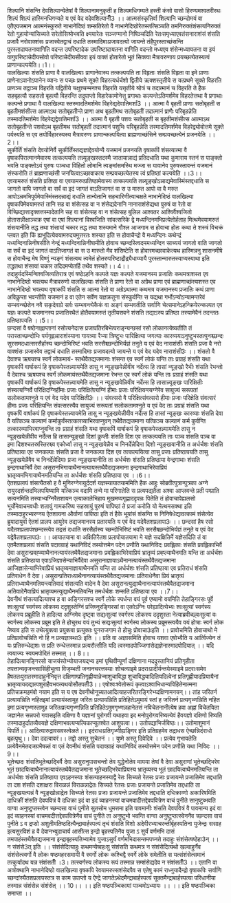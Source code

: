 

  
शिल्पानि शंसन्ति देवशिल्पान्येतेषां वै शिल्पानामनुकृती ह शिल्पमधिगम्यते हस्ती कंसो वासो हिरण्यमश्वतरीरथः शिल्पं शिल्पं हास्मिनधिगम्यते य एवं वेद वदेवशिल्पानीँ3 ।। आत्मसंस्कृतिर्वा शिल्पानि च्छन्दोमयं वा एतैएयजमान आत्मनंस्कुरुते नाभानेदिष्ठं शम्सतिरेतो वै नाभानेदिष्ठोरेतस्तत्सिञ्चति तमनिरुक्तंशंसत्यनिरुक्तं रेतो गुहायोन्यांसिच्यते सरेतोसिश्रोभवति क्ष्मयारेतः सञ्जग्मानो निषिञ्चदिति रेतःसमृध्याएवतंसनाराशंसं शंसति प्रजावै नरोवाक्शंसः प्रजास्वेतद्वाचं दधाति तस्मादिमाःप्रजावदत्यो जायन्ते तंहैपुरस्ताच्छंसन्ति पुरस्तादायतनावागिति वदन्त उपरिष्टादेक उपरिष्टादायतना वागिति वदन्तो मध्यएव शंसेन्मध्यायतना वा इयं वागुपरिष्टान्नेदीयसोवो परिष्टान्नेदीयसीववा इयं वाक्तं होतारेतो भूतं सिक्त्वा मैत्रावरुणाय प्रयच्छत्येतस्यत्वं प्राणान्कल्पयेति।।1।।  
वालखिल्याः शंसति प्राणा वै वालखिल्याः प्राणानेवास्य तत्कल्पयति ता विहृताः शंसति विहृता वा इमे प्राणाः प्राणेनाऽपानोऽपानेन व्यानः स पच्छः प्रथमे सूक्ते विहरत्यर्धर्चशो द्वितीये ऋक्शस्तृतीये स यत्प्रथमे सूक्ते विहरति प्राणञ्च तद्वाञ्च विहरति यद्वितीये चक्षुश्चन्मनश्च विहरति यत्तृतीये श्रोत्रं च तदात्मानं च विहरति ते हैक सहबृहत्यौ सहसतो बृहत्यौ विहरन्ति तदुपाप्तो विहारेकामोनेत्तु प्रगाथाः कल्पन्तेऽतिमर्शमेव विहरतेत्तथा वै प्रगाथाः कल्पन्ते प्रगाथा वै वालखिल्या स्तस्मादतिमर्शमेव विहरेद्यदेवातिमर्शां3 ।। आत्मा वै बृहती प्राणाः सतोबृहती स बृहतीमशंसीत्स आत्माऽथ सतोबृहतीन्ते प्राणा अथ बृहतीमथ सतोबृहतीं तदात्मानं प्राणैः परिबृहन्नेति तस्मादतिमर्शमेव विहरेद्यद्वेवातिमर्शां3 ।। आत्मा वै बृहती पशवः सतोबृहती स बृहतीमशंसीत्स आत्माऽथ सतोबृहतीन्ते पशवोऽथ बृहतीमथ सतोबृहतीं तदात्मानं पशुभिः परिबृहन्नेति तस्मादतिमर्शमेव विहरेद्व्योवोत्तमे सूक्ते पर्यस्यति स एव तयोर्विहारस्यस्य मैत्रावरुणः प्राणान्कल्पयित्वा ब्राह्मणाच्छंसिने सम्प्रयच्छत्येनं प्रजनयेति ।।2।।  
सुकीर्तिं शंसति देवयोनिर्वै सुकीर्तिंस्तद्यज्ञाद्देवयोन्यै यजमानं प्रजनयति वृषाकपिं शंसत्यात्मा वै वृषाकपिरात्मानमेवास्य तत्कल्पयति तन्न्यूङ्खस्तदस्मै जातायान्नाद्यं प्रतिदधाति यथा कुमाराय स्तनं स पाङ्क्तो भवति पाङ्क्तोऽयं पुरुषः पञ्चधा विहितो लोमानि त्वङ्मांसमस्थि मज्जा स यावानेव पुरुषस्तावन्तं यजमानं संस्करोति तं ब्राह्मणाच्छंसी जनयित्वाऽच्छावाकाय सम्प्रयच्छत्येतस्य त्वं प्रतिष्ठां कल्पयेति ।।3।।  
एवयामरुतं शंसति प्रतिष्ठा वा एवयामरुत्प्रतिष्ठामेवास्य तत्कल्पयति तन्न्यूङ्खोऽन्नाद्यमेवास्मिंस्तद्दधाति स जागतो वापि जागतो वा सर्वं वा इदं जागतं वाऽतिजागतं वा स उ मारुत आपो वा वै मरुत आपोऽन्नमभिपूर्वमेवास्मिंस्तदन्नाद्यं दधाति तान्येतानि सहचारिणीत्याचक्षते नाभानेदिष्ठं वालखिल्या वृषाकपिमेवयामरुतं तानि सह वा शंसेत्सह वा न शंसेद्यदेनानि नानाराशंसेद्यथा पुरुषं वा रेतो वा विच्छिद्यात्तादृक्तत्तस्मादेतानि सह वा शंसेत्सह वा न शंसेत्सह बुलिल आश्वतर आश्विर्वैश्वजितो होतासन्नीक्षाञ्चक्र एषां वा एषां शिल्पानां विश्वजिति सांवत्सरिके द्वे मध्यन्दिनमभिप्रत्येतोर्हताह मित्थमेवयामरुतं शंसयानीति तद्ध तथा शंसायां चकार तद्ध तथा शस्यमाने गौश्ल आजगाम स होवाचा होतः कथा ते शस्त्रं विचक्रं प्लवत इति किं ह्यभूदित्येवयामरुदयमुत्तरतः शस्यत इति स होवाचैन्द्रो वै मध्यन्दिनः कथेन्द्रं मध्यन्दिनान्निनीषसीति नेन्द्रं मध्यन्दिनान्निनीषामीति होवाच च्छन्दस्त्विदममध्यन्दिन साच्ययं जागतो वाति जागतो वा सर्वं वा इदं जागतं वाऽतिजागतं वा स उ मारुतो मैव शंसिष्टेति स होवारमच्छावाकेत्यथ हास्मिन्ननु शासनमीषे स होवाचैन्द्र मेष विष्णुं न्यङ्गं शंसत्वथ त्वमेतं होतरुपरिष्टाद्रौद्र्यैधाय्यायै पुरस्तान्मारुतस्याप्यस्याथा इति तद्धतथा शंसायां चकार तदिदमप्येतर्हि तथैव शस्यते।। 4।।  
तदाहुर्यदस्मिन्विश्वजित्यतिरात्र एवं षष्ठेऽहनि कल्पते यज्ञः कल्पते यजमानस्य प्रजातिः कथमत्राशस्त एव नाभानेदिष्ठो भवत्यथ मैत्रावरुणो वालखिल्याः शंसति ते प्राणा रेतो वा अग्रेथ प्राणा एवं ब्राह्मणाच्छंस्यशस्त एव नाभानेदिष्ठो भवत्यथ वृषाकपिं शंसति स आत्मा रेतो वा अग्रेऽथात्मा कथमत्र यजमानस्य प्रजातिः कथं प्राणा अविकॢप्ता भवन्तीति यजमानं ह वा एतेन सर्वेण यज्ञक्रतुना संस्कुर्वन्ति स यद्यथा गर्भोऽन्योऽन्यामन्तरेवं सम्भवन्च्छेतेन नवै सकृदेवाग्रे सर्वः सम्भवन्त्येकैकं वा अङ्गं सम्भवतीति सर्वाणि चेत्समानेऽहन्क्रियेरन्कल्पत एव यज्ञः कल्पते यजमानस्य प्रजातिरथैतं होतैवयामरुतं तृतीयसवने शंसति तद्याऽस्य प्रतिष्ठा तस्यामेवैनं तदन्ततः प्रतिष्ठापयति ।।5।।  
छन्दसां वै षष्ठेनाह्नाप्तानां रसोत्यनेदत्स प्रजापतिरबिभेत्पराङ्न्यन्छसां रसो लोकानत्येष्यतीति तं परास्ताच्छन्दोभिः पर्यगृह्णन्नाराशंस्याना गायत्र्या रैभ्या त्रिष्टुभः पारिक्षित्या जगत्याः कारव्ययाऽनुष्टुभस्तत्पुनश्च्छन्दः सुरसमदधात्सरसैर्हास्य च्छन्दोभिरिष्टं भवति सरसैश्च्छन्दोभिर्यज्ञं तनुते य एवं वेद नाराशंसीः शंसति प्रजा वै नरो वाक्शंसः प्रजास्वेव तद्वाचं दधाति तस्मादिमाः प्रजावदत्यो जायन्ते य एवं वेद यदेव नाराशंसी3ः ।। शंसतो वै देवाश्च ऋषयश्च स्वर्गं लोकमायं- स्तथैवैतद्यजमानाः शंसन्त एव स्वर्गं लोकं यन्ति ताः प्रग्राहं शंसति यथा वृषाकपिं वार्षाकपं हि वृषाकपेस्तन्न्यायमेति तासु न न्यूङ्खयेन्नीवीव नर्देत्स हि तासां न्यूङ्खो रैभीः शंसति रेभन्तो वै देवाश्च ऋषयश्च स्वर्गं लोकमायंस्तथैवैतद्यजमाना रेभन्त एव स्वर्गं लोकं यन्ति ताः प्रग्राहं शंसति यथा वृषाकपिं वार्षाकपं हि वृषाकपेस्तन्न्यायमेति तासु न न्यूङ्खयेन्निवीव नर्देत्स हि तासान्न्यूङ्खः पारिक्षितीः शंस्यत्यग्निर्वै परिक्षिदग्निर्हीमाः प्रजाः परिक्षितेत्यग्निं हीमाः प्रजाः परिक्षियन्त्यग्नेरेव सायुज्यं सरूपतां सलोकतामश्नुते य एवं वेद यदेव पारिक्षिती3ः ।। संवत्सरो वै परिक्षित्संवत्सरो हीमाः प्रजाः परिक्षेति संवत्सरं हीमाः प्रजाः परिक्षियन्ति संवत्सरस्यैव सायुज्यं सरूपतां सलोकतामश्नुते य एवं वेद ताः प्रग्राहं शंसति यथा वृषकपिं वार्षाकपं हि वृषाकपेस्तन्न्यायमेति तासु न न्यूङ्खयेन्नीवीव नर्देत्स हि तासां न्यूङ्खः कारव्याः शंसति देवा वै यत्किञ्च कल्याणं कर्माकुर्वंस्तत्कारव्याभिरवाप्नुवन् तथैवैतद्यजमाना यत्किञ्च कल्याणं कर्म कुर्वन्ति तत्कारव्याभिरवाप्नुवन्ति ताः प्रग्राहं शंसति यथा वृषाकपिं वार्षाकपं हि वृषाकपेस्तन्न्यायमेति तासु न न्यूङ्खयेन्नीवीव नर्देत्स हि तासान्यूङ्खो दिशां कॢप्तीः शंसति दिश एव तत्कल्पयति ताः पञ्च शंसति पञ्च वा इमा दिशश्चतस्रस्तिरश्च्य एकोर्ध्वा तासु न न्यूङ्खयेन्नैव च निनर्देन्नेदिमा दिशो न्यूङ्खयानीति त अर्धर्चशः शंसति प्रतिष्ठाया एव जनकल्पाः शंसति प्रजा वै जनकल्पा दिश एव तत्कल्पयित्वा तासु प्रजाः प्रतिष्ठापयति तासु न्यूङ्खयेन्नैवैव च निनर्देन्नेदिमाः प्रजा न्यूङ्खयानीति ता अर्धर्चशः शंसति प्रतिष्ठाया वेन्द्रगाथाः शंसति इन्द्रगाथाभिर्वै देवा असुरानभिगायाथैनानत्यायस्तथैवैदद्यजमाना इन्द्रगाथाभिरेवाप्रियं भ्रातृव्यमभिगायाथैनमतियन्ति ता अर्धर्चशः शंसति प्रतिष्ठाया एव ।।6।।  
ऐतशप्रलापं शंसत्यैतसो ह वै मुनिरग्नेरायुर्ददर्श यज्ञस्यायातयाममिति हैक आहुः सोब्रवीत्पुत्रान्पुत्रका अग्ने रायुरदर्शन्तदभिलपयिष्यामि यत्किञ्च वदामि तन्मे मा परिगातेति स प्रत्यपद्यतैता अश्वा आप्लवन्ते प्रती पम्प्राति सत्वनमिति तस्याभ्यग्निरैतशायन एत्याकालेभिहाय मुखमप्यगृह्णाददृपन्नः पितेति तं होवाचापेह्यलसो भूर्योमेवाचमवधीः शतायुं गामकरिष्य सहस्रायुं पुरुषं पापिष्ठां ते प्रजां करोति यो मेत्थमसक्था इति तस्मादाहुरभ्यरग्नय ऐतशायना और्वाणां पापिष्ठा इति तं हैके भूयांसं शंसन्ति स निनिषेधेद्यावत्कामं शंसेत्येव ब्रुयादायुर्वा ऐतशं प्रालप आयुरेव तद्यजमानस्य प्रतारयति य एवं वेद यदेवैतशप्रलापा3ः ।। छन्दसां हैष रसो यदैतशप्रलापंश्छन्दस्त्वेव तद्रसं दधाति सरसैर्हास्य च्छन्दोभिरिष्टं भवति सरसैश्च्छन्दोभिर्यज्ञं तनुते य एवं वेद यद्वेवैतशप्रलापा3ः ।। आयातयामा वा अक्षितिरैतश प्रलापोयातयामा मे यज्ञे सदक्षितिर्मे यज्ञेसदिति तं वा एतमैतशप्रलापं शंसति पदावग्राहं यथानिविदं तस्योत्तमेन पदेन प्रणौति यथानिविदः प्रवह्लिकाः शंसति प्रवह्लिकाभिर्वै देवा असुरान्प्रवह्व्याथैनानत्यायंस्तथैवैतद्यजमानाः प्रवह्लिकाभिरेवाप्रियं भ्रातृव्यं प्रव्ह्ल्याथैनमति यन्ति ता अर्धर्चशः शंसति प्रतिष्ठाया एवाऽजिज्ञासेन्याभिर्वैदेवा असुरानाज्ञायाऽथैनानत्यायंस्तथैवैतद्यजमाना आजिज्ञासेन्याभिरेवाप्रियं भ्रातृव्यमाज्ञायाथैनमति यन्ति ता अर्धर्चशः शंसति प्रतिष्ठाया एव प्रतिराधं शंसति प्रतिराधेन वै देवा। असुरान्प्रतिराध्याथैनानत्यायंस्तथैवैतद्यजमानाः प्रतिराधेनैवा प्रियं भ्रातृव्यं प्रतिराध्याथैनमतियन्त्यतिवादं शंसत्यति वादेन वै देवा असुरानत्युद्याथैनानत्यायंस्तथैवैतद्यजमाना अतिवादेनैवाप्रियं भ्रातृव्यमत्युद्याथैनमतियन्ति तमर्धर्चशः शम्सति प्रतिष्ठाया एव ।।7।।  
देवनीथं शंसत्यादित्याश्च ह वा अङ्गिरसश्च स्वर्गे लोके स्पर्धन्त वयं पूर्व एष्यामो वयमिति तेहाङ्गिरसः पूर्वे श्वःसुत्यां स्वर्गस्य लोकस्य ददृशुस्तेग्निं प्रजिघ्नुरङ्गिरसां वा एकोऽग्निः परेह्यादित्येभ्यः श्वःसुत्यां स्वर्गस्य लोकस्य प्रब्रूहीति ते हादित्या अग्निमेव दृष्ट्वा सद्यःसुत्यां स्वर्गस्य लोकस्य ददृशुस्ता नेत्याब्रवीच्छ्वःसुत्यां वः स्वर्गस्य लोकस्य प्रब्रूम इति ते होचुरथ वयं तुभ्यं सद्यःसुत्यां स्वर्गस्य लोकस्य प्रब्रूमस्त्वयैव वयं होत्राः स्वर्ग लोक मेष्याव इति स तथेत्युक्त्वा प्रयुक्त्वा प्रत्युक्तः पुनराजगाम ते होचुः प्रोवाचा3ःइति ।। प्रावोचमिति होवाचाथो मे प्रतिप्रावोचन्निति नो हि न प्रत्यज्ञास्था3ः इति ।। प्रति वा अज्ञासमिति होवाच यशवा एषोभ्यैति य आर्त्विज्येन तं यः प्रतिरुन्धेद्यशः स प्रति रुन्धेत्तस्मान्न प्रत्यरौत्सीति यदि त्वस्मादपोज्जिगांसेद्यज्ञेनास्मादपोदियात् ।। यदि त्वयाज्यः स्वयमपोदितं तस्मात् ।। 8।।  
तेहादित्यानङ्गिरसो याजयंस्तेभ्योयाजयद्भ्य इमां पृथिवीम्पूर्णां दक्षिणाना मददुस्तानियं प्रतिगृहीता तपत्तान्यवृजन्त्सासिंहीभूत्वा विजृम्भती जनानचरत्तस्याः शोचत्याइमे प्रदराःप्रादीर्यन्तयेस्याइमे प्रदराःसमेव हैषततःपुरातस्मादाहुर्ननिवृत्त दक्षिणाम्प्रतिगृह्णीयान्नेन्माशुचाविद्धा शुचाविद्ध्यादितियदित्वेनां प्रतिगृह्णीयादप्रियायैनां भ्रातृव्यायदद्यात्पशुराहैवभवत्यथयोसौतपतीँ3।। एषोश्वःश्वेतोरूपं कृत्वाऽश्वाभिधान्यपिहितेनात्मना प्रतिचक्रमइमंवो नयाम इति स य एष देवनीथोनूच्यतआदित्याहजरितरङ्गिरेभ्य्दक्षिणामनयन्।। तांह जरितर्न प्रत्यायन्निति नहितइमां प्रत्यायंस्तामुह जरितः प्रत्यायन्निति प्रतिहितेऽमुमायं स्तां ह जरितर्न प्रत्यगृभ्णन्निति नहित इमां प्रत्यगृभ्णस्तामुह जरितःप्रत्यगृभ्णन्निति प्रतिहितेऽमुमगृभ्णन्नहानेतसं नविचेतनानीत्येष हवा अह्नां विचेतयिता जज्ञानेत सन्नपरो गवासइति दक्षिणा वै यज्ञानां पुरोगवी यथाहवा इद मनोपुरोगवरिष्यत्येवं हैवयज्ञो दक्षिणो रिष्यति तस्मादाहुर्दातव्यैवयज्ञे दक्षिणाभवत्यप्यल्पिकाप्युतश्वेत आशुपत्वा।। उतोपद्याभिर्जविष्ठः।। उतोमाशुमानं पिपर्ति।। आदित्यारुद्रावसवस्त्वेळते।। इदंराधःप्रतिगृभ्णीह्यङ्गिर इति प्रतिग्रहमेव तद्राधस ऐच्छन्निदंराधो बृहत्पृथु।। देवा ददत्वावरं।। तद्वो अस्तु सुचेतनं ।। युष्मे अस्तु दिवेदिवे ।। प्रत्येव गृभायतेति प्रत्येवैनमेतदजग्रभैषन्न्तं वा एतं देवनीथं शंसति पदावग्राहं यथानिविदं तस्योत्तमेन पदेन प्रणौति यथा निविदः ।। 9।।  
भूतेच्छदः शंसतिभूतेच्छद्भिर्वै देवा असुरानुपासचन्तो तेव युद्धेनोतेव मायया तेषां वै देवा असुराणां भूतेच्छद्भिरेव भूतं छादयित्वाथैनानात्यायंस्तथैवैतद्यजमाना भूतेच्छद्भिरेवाप्रियस्य भ्रातृव्यस्य भूतं छादयित्वाथैनमतियन्ति ता अर्धर्चशः शंसति प्रतिष्ठाया एवऽहनस्याः शंसत्याहनस्याद्वै रेतः सिच्यते रेतसः प्रजाः प्रजायन्ते प्रजातिमेव तद्दधाति ता दश शंसति दशाक्षरा विराळन्नं विराळन्नाद्रेतः सिच्यते रेतसः प्रजाः प्रजायन्ते प्रजातिमेव तद्दधाति ता न्यूङ्खयत्यन्नं वै न्यूङ्खोन्नाद्रेतः सिच्यते रेतसः प्रजाः प्रजायन्ते प्रजातिमेव तद्दधाति दधिक्राव्णो अकारिषमिति दाधिक्रीं शंसति देवपवित्रं वै दधिक्रा इदं वा इदं व्याहनस्यां वाचमवादीत्तद्देवपवित्रेण वाचं पुनीते सानुष्टुब्भवति वाग्वा अनुष्टुप्तस्त्वेन च्छन्दसा वाचं पुनीते सुतसोम धुमत्तमा इति पावमानीः शंसति देवपवित्रं वै पावमान्य इदं वा इदं व्याहनस्यां वाचमवदीत्तद्देवपवित्रेणैव वाचं पुनीते ता अनुष्टुभो भवन्ति वाग्वा अनुष्टुप्तत्स्वेननैव च्छन्दसा वाचं पुनीते ऽ व द्रप्सो अशुतीमतिष्ठदित्यैन्द्राबार्हस्पत्यं तृचं शंसति विशो अदेवीरभ्याचरन्तीर्बृहस्पतिना युजेन्द्रः ससाह इत्यसुरविशं ह वै देवानभ्युदाचार्य आसीत्स इन्द्रो बृहस्पतिनैव युजा ऽ सुर्यं वर्णमभि दासं तमपाहंस्तथैवैतद्यजमाना इन्द्राबृहस्पतिभ्यामेव युजाऽसुर्यं वर्णमभिदासन्तमपघ्नते तदाहुः संशंसेत्षष्ठेहा3न् ।। न संशंसे3त् इति ।। संशंसेदित्याहुः कथमन्येष्वहःसु संशंसति कथमत्र न संशंसेदित्यथो खल्वाहुर्नैव संशंसेत्स्वर्गो वै लोकः षष्ठमहरसमायी वै स्वर्गो लोकः कश्चिद्वै स्वर्गे लोके समेतीति स यत्संशंसेत्समानं तत्कुर्यादथ यन्न संशंसतीँ ।3। तत्स्वर्गस्य लोकस्य रूपं तस्मान्न सम्शंसेद्यदेव न संशंसतीँ3 ।। एतानि वा अत्रोक्थानि नाभानेदिष्ठो वालखिल्या वृषकपि रेवयामरुत्सशंसेदपैव स एतेषु कामं राध्नुयादैन्द्रो वृषाकपिः सर्वाणि च्छन्दांस्यैतशप्रलापस्तत्र स काम उपाप्तो य ऐन्द्रे जागतेऽथेदमैन्द्राबार्हस्पत्यं सूक्तमैन्द्राबार्हस्पत्या परिधानीया तस्मान्न संशंसेन्न संशंसेत् ।। 10।। ।। इति षष्ठपञ्चिकायां पञ्चमोऽध्यायः ।। ।। इति षष्ठपञ्चिका समाप्ता ।।  
